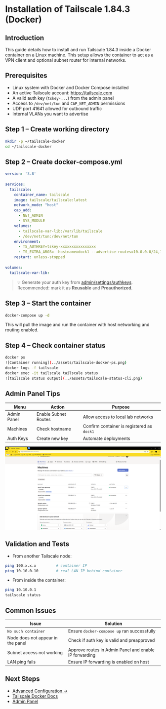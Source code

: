# Installation of Tailscale 1.84.3 (Docker)

## Introduction

This guide details how to install and run Tailscale 1.84.3 inside a Docker container on a Linux machine. This setup allows the container to act as a VPN client and optional subnet router for internal networks.

## Prerequisites

- Linux system with Docker and Docker Compose installed
- An active Tailscale account: https://tailscale.com
- A valid auth key (`tskey-...`) from the admin panel
- Access to `/dev/net/tun` and `CAP_NET_ADMIN` permissions
- UDP port 41641 allowed for outbound traffic
- Internal VLANs you want to advertise

## Step 1 – Create working directory

```bash
mkdir -p ~/tailscale-docker
cd ~/tailscale-docker
```

## Step 2 – Create docker-compose.yml

```yaml
version: '3.8'

services:
  tailscale:
    container_name: tailscale
    image: tailscale/tailscale:latest
    network_mode: "host"
    cap_add:
      - NET_ADMIN
      - SYS_MODULE
    volumes:
      - tailscale-var-lib:/var/lib/tailscale
      - /dev/net/tun:/dev/net/tun
    environment:
      - TS_AUTHKEY=tskey-xxxxxxxxxxxxxxxx
      - TS_EXTRA_ARGS=--hostname=dock1 --advertise-routes=10.0.0.0/24,10.10.0.0/24,10.20.0.0/24,10.30.0.0/24,10.40.0.0/24,10.50.0.0/24,10.60.0.0/24
    restart: unless-stopped

volumes:
  tailscale-var-lib:
```

> 💡 Generate your auth key from [admin/settings/authkeys](https://login.tailscale.com/admin/settings/authkeys). Recommended: mark it as **Reusable** and **Preauthorized**.

## Step 3 – Start the container

```bash
docker-compose up -d
```

This will pull the image and run the container with host networking and routing enabled.

## Step 4 – Check container status

```bash
docker ps
![Container running](../assets/tailscale-docker-ps.png)
docker logs -f tailscale
docker exec -it tailscale tailscale status
![tailscale status output](../assets/tailscale-status-cli.png)
```

## Admin Panel Tips

| Menu         | Action                  | Purpose                                 |
|--------------|--------------------------|------------------------------------------|
| Admin Panel  | Enable Subnet Routes     | Allow access to local lab networks       |
| Machines     | Check hostname           | Confirm container is registered as `dock1` |
| Auth Keys    | Create new key           | Automate deployments                     |

![Tailscale admin panel](../assets/admin-panel-machines.png)

## Validation and Tests

- From another Tailscale node:

```bash
ping 100.x.x.x         # container IP
ping 10.10.0.10        # real LAN IP behind container
```

- From inside the container:

```bash
ping 10.10.0.1
tailscale status
```

## Common Issues

| Issue                              | Solution                                               |
|------------------------------------|--------------------------------------------------------|
| `No such container`                | Ensure `docker-compose up` ran successfully            |
| Node does not appear in the panel | Check if auth key is valid and preapproved             |
| Subnet access not working          | Approve routes in Admin Panel and enable IP forwarding |
| LAN ping fails                     | Ensure IP forwarding is enabled on host                |

## Next Steps

- [Advanced Configuration →](configuration.md)
- [Tailscale Docker Docs](https://tailscale.com/kb/1153/docker)
- [Admin Panel](https://login.tailscale.com/admin/machines)
